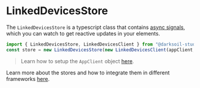 # LinkedDevicesStore

The `LinkedDevicesStore` is a typescript class that contains [async signals](https://www.npmjs.com/package/async-signals), which you can watch to get reactive updates in your elements.

```js
import { LinkedDevicesStore, LinkedDevicesClient } from "@darksoil-studio/linked-devices";
const store = new LinkedDevicesStore(new LinkedDevicesClient(appClient, 'my-role-name'));
```

> Learn how to setup the `AppClient` object [here](https://www.npmjs.com/package/@holochain/client).

Learn more about the stores and how to integrate them in different frameworks [here](https://darksoil.studio/tnesh-stack/guides/signals#Stores).
